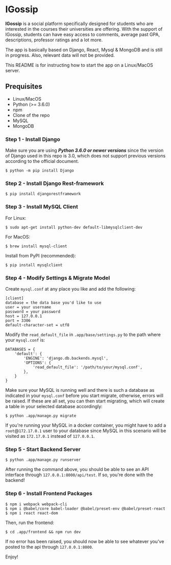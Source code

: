# IGossip
**IGossip** is a social platform specifically designed for students who are interested in the courses their universities are offering. With the support of IGossip, students can have easy access to comments, average past GPA, descriptions, professor ratings and a lot more.

The app is basically based on Django, React, Mysql & MongoDB and is still in progress. Also, relevant data will not be provided.

This README is for instructing how to start the app on a Linux/MacOS server.

## Prequisites
- Linux/MacOS
- Python (>= 3.6.0)
- npm
- Clone of the repo
- MySQL
- MongoDB

### Step 1 - Install Django
Make sure you are using ***Python 3.6.0 or newer versions*** since the version of Django used in this repo is 3.0, which does not support previous versions according to the official document.
```
$ python -m pip install Django
```

### Step 2 - Install Django Rest-framework
```
$ pip install djangorestframework
```

### Step 3 - Install MySQL Client
For Linux:
```
$ sudo apt-get install python-dev default-libmysqlclient-dev
```
For MacOS:
```
$ brew install mysql-client
```
Install from PyPI (recommended):
```
$ pip install mysqlclient
```

### Step 4 - Modify Settings & Migrate Model
Create `mysql.conf` at any place you like and add the following:
```
[client]
database = the data base you'd like to use
user = your username
password = your password
host = 127.0.0.1
port = 3306
default-character-set = utf8
```

Modify the `read_default_file` in `.app/base/settings.py` to the path where your `mysql.conf` is:
```
DATABASES = {
    'default': {
        'ENGINE': 'django.db.backends.mysql',
        'OPTIONS': {
            'read_default_file': '/path/to/your/mysql.conf',
        },
    }
}
```

Make sure your MySQL is running well and there is such a database as indicated in your `mysql.conf` before you start migrate, otherwise, errors will be raised. If these are all set, you can then start migrating, which will create a table in your selected database accordingly:
```
$ python .app/manage.py migrate
```

If you're running your MySQL in a docker container, you might have to add a `root`@`172.17.0.1` user to your database since MySQL in this scenario will be visited as `172.17.0.1` instead of `127.0.0.1`.

### Step 5 - Start Backend Server
```
$ python .app/manage.py runserver
```
After running the command above, you should be able to see an API interface through `127.0.0.1:8000/api/test`. If so, you're done with the backend!

### Step 6 - Install Frontend Packages
```
$ npm i webpack webpack-cli
$ npm i @babel/core babel-loader @babel/preset-env @babel/preset-react
$ npm i react react-dom
```
Then, run the frontend:
```
$ cd .app/frontend && npm run dev
```
If no error has been raised, you should now be able to see whatever you've posted to the api through `127.0.0.1:8000`.

Enjoy!